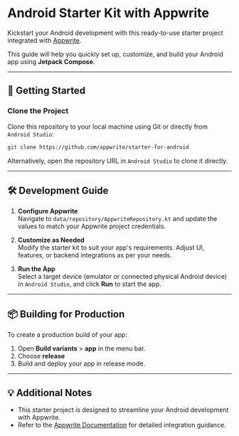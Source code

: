 # Android Starter Kit with Appwrite

Kickstart your Android development with this ready-to-use starter project integrated
with [Appwrite](https://appwrite.io).

This guide will help you quickly set up, customize, and build your Android app using **Jetpack
Compose**.

---

## 🚀 Getting Started

### Clone the Project

Clone this repository to your local machine using Git or directly from `Android Studio`:

```bash
git clone https://github.com/appwrite/starter-for-android
```

Alternatively, open the repository URL in `Android Studio` to clone it directly.

---

## 🛠️ Development Guide

1. **Configure Appwrite**  
   Navigate to `data/repository/AppwriteRepository.kt` and update the values to match your Appwrite
   project credentials.

2. **Customize as Needed**  
   Modify the starter kit to suit your app's requirements. Adjust UI, features, or backend
   integrations as per your needs.

3. **Run the App**  
   Select a target device (emulator or connected physical Android device) in `Android Studio`, and
   click **Run** to start the app.

---

## 📦 Building for Production

To create a production build of your app:

1. Open **Build variants** > **app** in the menu bar.
2. Choose **release**
3. Build and deploy your app in release mode.

---

## 💡 Additional Notes

- This starter project is designed to streamline your Android development with Appwrite.
- Refer to the [Appwrite Documentation](https://appwrite.io/docs) for detailed integration guidance.
